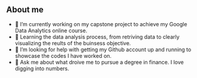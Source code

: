 ## About me



- 🔭 I’m currently working on my capstone project to achieve my Google Data Analytics online course. 
- 🌱 Learning the data analysis process, from retriving data to clearly visualizing the reults of the buinsess objective.  
- 🤔 I’m looking for help with getting my Github account up and running to showcase the codes I have worked on.
- 💬 Ask me about what droive me to pursue a degree in finance. I love digging into numbers.


